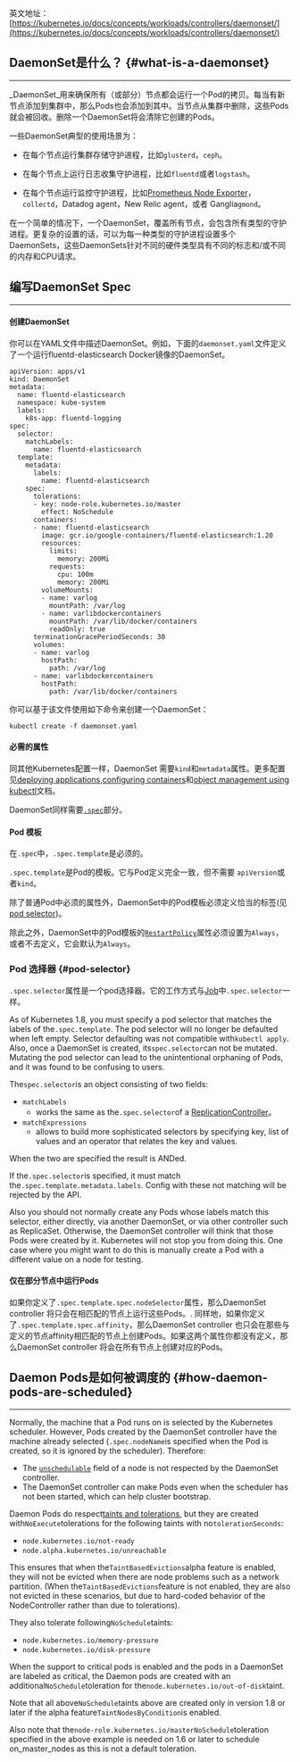 英文地址：[https://kubernetes.io/docs/concepts/workloads/controllers/daemonset/](https://kubernetes.io/docs/concepts/workloads/controllers/daemonset/)

## DaemonSet是什么？ {#what-is-a-daemonset}

---

_DaemonSet_用来确保所有（或部分）节点都会运行一个Pod的拷贝。每当有新节点添加到集群中，那么Pods也会添加到其中。当节点从集群中删除，这些Pods就会被回收。删除一个DaemonSet将会清除它创建的Pods。

一些DaemonSet典型的使用场景为：

* 在每个节点运行集群存储守护进程，比如`glusterd`，`ceph`。

* 在每个节点上运行日志收集守护进程，比如`fluentd`或者`logstash`。

* 在每个节点运行监控守护进程，比如[Prometheus Node Exporter](https://github.com/prometheus/node_exporter)，`collectd`，Datadog agent，New Relic agent，或者 Ganglia`gmond`。

在一个简单的情况下，一个DaemonSet，覆盖所有节点，会包含所有类型的守护进程。更复杂的设置的话，可以为每一种类型的守护进程设置多个DaemonSets，这些DaemonSets针对不同的硬件类型具有不同的标志和/或不同的内存和CPU请求。

## 编写DaemonSet Spec

---

#### 创建DaemonSet

你可以在YAML文件中描述DaemonSet。例如，下面的`daemonset.yaml`文件定义了一个运行fluentd-elasticsearch Docker镜像的DaemonSet。

```
apiVersion: apps/v1
kind: DaemonSet
metadata:
  name: fluentd-elasticsearch
  namespace: kube-system
  labels:
    k8s-app: fluentd-logging
spec:
  selector:
    matchLabels:
      name: fluentd-elasticsearch
  template:
    metadata:
      labels:
        name: fluentd-elasticsearch
    spec:
      tolerations:
      - key: node-role.kubernetes.io/master
        effect: NoSchedule
      containers:
      - name: fluentd-elasticsearch
        image: gcr.io/google-containers/fluentd-elasticsearch:1.20
        resources:
          limits:
            memory: 200Mi
          requests:
            cpu: 100m
            memory: 200Mi
        volumeMounts:
        - name: varlog
          mountPath: /var/log
        - name: varlibdockercontainers
          mountPath: /var/lib/docker/containers
          readOnly: true
      terminationGracePeriodSeconds: 30
      volumes:
      - name: varlog
        hostPath:
          path: /var/log
      - name: varlibdockercontainers
        hostPath:
          path: /var/lib/docker/containers
```

你可以基于该文件使用如下命令来创建一个DaemonSet：

```
kubectl create -f daemonset.yaml
```

#### 必需的属性

同其他Kubernetes配置一样，DaemonSet 需要`kind`和`metadata`属性。更多配置见[deploying applications](https://kubernetes.io/docs/user-guide/deploying-applications/),[configuring containers](https://kubernetes.io/docs/tasks/)和[object management using kubectl](https://kubernetes.io/docs/concepts/overview/object-management-kubectl/overview/)文档。

DaemonSet同样需要[`.spec`](https://git.k8s.io/community/contributors/devel/api-conventions.md#spec-and-status)部分。

#### Pod 模板

在`.spec`中，`.spec.template`是必须的。 

`.spec.template`是Pod的模板。它与Pod定义完全一致，但不需要 `apiVersion`或者`kind`。

除了普通Pod中必须的属性外，DaemonSet中的Pod模板必须定义恰当的标签\(见[pod selector](https://kubernetes.io/docs/concepts/workloads/controllers/daemonset/#pod-selector)\)。

除此之外，DaemonSet中的Pod模板的[`RestartPolicy`](https://kubernetes.io/docs/user-guide/pod-states)属性必须设置为`Always`，或者不去定义，它会默认为`Always`。

### Pod 选择器 {#pod-selector}

`.spec.selector`属性是一个pod选择器。它的工作方式与[Job](https://kubernetes.io/docs/concepts/jobs/run-to-completion-finite-workloads/)中`.spec.selector`一样。

As of Kubernetes 1.8, you must specify a pod selector that matches the labels of the`.spec.template`. The pod selector will no longer be defaulted when left empty. Selector defaulting was not compatible with`kubectl apply`. Also, once a DaemonSet is created, its`spec.selector`can not be mutated. Mutating the pod selector can lead to the unintentional orphaning of Pods, and it was found to be confusing to users.

The`spec.selector`is an object consisting of two fields:

* `matchLabels`
  - works the same as the`.spec.selector`of a [ReplicationController](https://kubernetes.io/docs/concepts/workloads/controllers/replicationcontroller/)。
* `matchExpressions`
  - allows to build more sophisticated selectors by specifying key, list of values and an operator that relates the key and values.

When the two are specified the result is ANDed.

If the`.spec.selector`is specified, it must match the`.spec.template.metadata.labels`. Config with these not matching will be rejected by the API.

Also you should not normally create any Pods whose labels match this selector, either directly, via another DaemonSet, or via other controller such as ReplicaSet. Otherwise, the DaemonSet controller will think that those Pods were created by it. Kubernetes will not stop you from doing this. One case where you might want to do this is manually create a Pod with a different value on a node for testing.

#### 仅在部分节点中运行Pods

如果你定义了`.spec.template.spec.nodeSelector`属性，那么DaemonSet controller 将只会在相匹配的节点上运行这些Pods。. 同样地，如果你定义了`.spec.template.spec.affinity`，那么DaemonSet controller 也只会在那些与定义的节点affinity相匹配的节点上创建Pods。如果这两个属性你都没有定义，那么DaemonSet controller 将会在所有节点上创建对应的Pods。

## Daemon Pods是如何被调度的 {#how-daemon-pods-are-scheduled}

---

Normally, the machine that a Pod runs on is selected by the Kubernetes scheduler. However, Pods created by the DaemonSet controller have the machine already selected \(`.spec.nodeName`is specified when the Pod is created, so it is ignored by the scheduler\). Therefore:

* The
  [`unschedulable`](https://kubernetes.io/docs/admin/node/#manual-node-administration)
  field of a node is not respected by the DaemonSet controller.
* The DaemonSet controller can make Pods even when the scheduler has not been started, which can help cluster bootstrap.

Daemon Pods do respect[taints and tolerations](https://kubernetes.io/docs/concepts/configuration/taint-and-toleration), but they are created with`NoExecute`tolerations for the following taints with no`tolerationSeconds`:

* `node.kubernetes.io/not-ready`
* `node.alpha.kubernetes.io/unreachable`

This ensures that when the`TaintBasedEvictions`alpha feature is enabled, they will not be evicted when there are node problems such as a network partition. \(When the`TaintBasedEvictions`feature is not enabled, they are also not evicted in these scenarios, but due to hard-coded behavior of the NodeController rather than due to tolerations\).

They also tolerate following`NoSchedule`taints:

* `node.kubernetes.io/memory-pressure`
* `node.kubernetes.io/disk-pressure`

When the support to critical pods is enabled and the pods in a DaemonSet are labeled as critical, the Daemon pods are created with an additional`NoSchedule`toleration for the`node.kubernetes.io/out-of-disk`taint.

Note that all above`NoSchedule`taints above are created only in version 1.8 or later if the alpha feature`TaintNodesByCondition`is enabled.

Also note that the`node-role.kubernetes.io/masterNoSchedule`toleration specified in the above example is needed on 1.6 or later to schedule on_master_nodes as this is not a default toleration.

  


  
  
  












